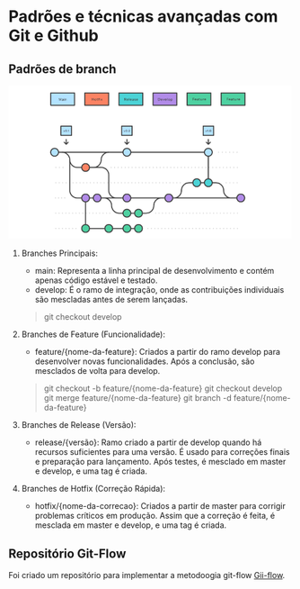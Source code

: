 # Padrões e técnicas avançadas com Git e Github
## Padrões de branch
![](https://github.com/PedroGuilhermeSilv/full-cycle/blob/main/aulas/git-github/img/gitflow.png)

1. Branches Principais:
    - main: Representa a linha principal de desenvolvimento e contém apenas código estável e testado.
    - develop: É o ramo de integração, onde as contribuições individuais são mescladas antes de serem lançadas.
    > git checkout develop

2. Branches de Feature (Funcionalidade):
    - feature/{nome-da-feature}: Criados a partir do ramo develop para desenvolver novas funcionalidades. Após a conclusão, são mesclados de volta para develop.
    > git checkout -b feature/{nome-da-feature}
    > git checkout develop
    > git merge feature/{nome-da-feature}
    > git branch -d feature/{nome-da-feature}


3. Branches de Release (Versão):
    - release/{versão}: Ramo criado a partir de develop quando há recursos suficientes para uma versão. É usado para correções finais e preparação para lançamento. Após testes, é mesclado em master e develop, e uma tag é criada.
                
4. Branches de Hotfix (Correção Rápida):
    - hotfix/{nome-da-correcao}: Criados a partir de master para corrigir problemas críticos em produção. Assim que a correção é feita, é mesclada em master e develop, e uma tag é criada.

## Repositório Git-Flow
Foi criado um repositório para implementar a metodoogia git-flow [Gii-flow](https://github.com/PedroGuilhermeSilv/git-flow).